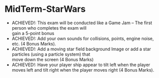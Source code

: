 # MidTerm-StarWars

 - ACHIEVED!: This	exam	will	be	conducted	like	a	Game	Jam – The	first	person	who	completes	the	exam	will	
gain	a	5-point	bonus 
- ACHIEVED!: Add	your	own	sounds	for	collisions,	points,	engine	noise,	etc.	(4	Bonus	Marks).
- ACHIEVED!: Add	a	moving	star	field background Image	or	add	a	star	particles	(using	a	particle	system)	that	
move	down	the	screen	(4	Bonus	Marks)
- ACHIEVED!: Have	your	player	ship	appear	to	tilt	left	when	the	player	moves	left	and	tilt	right	when	the	
player	moves	right	(4	Bonus	Marks).
